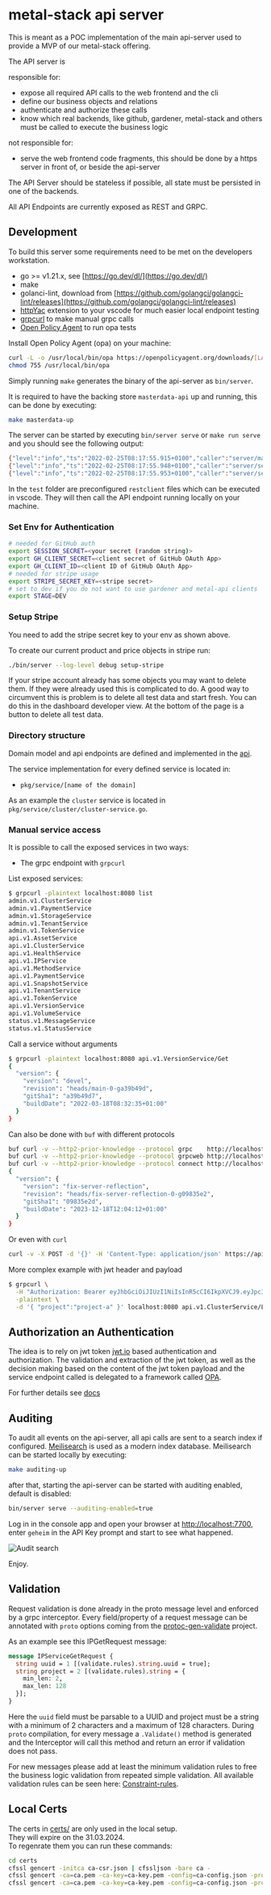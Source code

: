 # metal-stack api server

This is meant as a POC implementation of the main api-server used to provide a MVP of our metal-stack offering.

The API server is

responsible for:

- expose all required API calls to the web frontend and the cli
- define our business objects and relations
- authenticate and authorize these calls
- know which real backends, like github, gardener, metal-stack and others must be called to execute the business logic

not responsible for:

- serve the web frontend code fragments, this should be done by a https server in front of, or beside the api-server

The API Server should be stateless if possible, all state must be persisted in one of the backends.

All API Endpoints are currently exposed as REST and GRPC.

## Development

To build this server some requirements need to be met on the developers workstation.

- go >= v1.21.x, see [https://go.dev/dl/](https://go.dev/dl/)
- make
- golanci-lint, download from [https://github.com/golangci/golangci-lint/releases](https://github.com/golangci/golangci-lint/releases)
- [httpYac](https://marketplace.visualstudio.com/items?itemName=anweber.vscode-httpyac) extension to your vscode for much easier local endpoint testing
- [grpcurl](https://github.com/fullstorydev/grpcurl) to make manual grpc calls
- [Open Policy Agent](https://www.openpolicyagent.org/docs/latest/#running-opa) to run opa tests

Install Open Policy Agent (opa) on your machine:

```bash
curl -L -o /usr/local/bin/opa https://openpolicyagent.org/downloads/[LATEST_VERSION]/opa_linux_amd64_static
chmod 755 /usr/local/bin/opa
```

Simply running `make` generates the binary of the api-server as `bin/server`.

It is required to have the backing store `masterdata-api` up and running, this can be done by executing:

```bash
make masterdata-up
```

The server can be started by executing `bin/server serve` or `make run serve` and you should see the following output:

```bash
{"level":"info","ts":"2022-02-25T08:17:55.915+0100","caller":"server/main.go:41","msg":"running api-server","version":"devel (db0109ae), heads/main-0-gdb0109a, 2022-02-23T21:10:47+01:00, go1.17.5","level":"info","grpc endpoint":"localhost:9090","http endpoint":"localhost:8080"}
{"level":"info","ts":"2022-02-25T08:17:55.948+0100","caller":"server/server.go:85","msg":"Listening for GRPC on localhost:9090"}
{"level":"info","ts":"2022-02-25T08:17:55.953+0100","caller":"server/server.go:153","msg":"Serving gRPC-Gateway on localhost:8080"}
```

In the `test` folder are preconfigured `restclient` files which can be executed in vscode. They will then call the API endpoint running locally on your machine.

### Set Env for Authentication

```bash
# needed for GitHub auth
export SESSION_SECRET=<your secret (random string)>
export GH_CLIENT_SECRET=<client secret of GitHub OAuth App>
export GH_CLIENT_ID=<client ID of GitHub OAuth App>
# needed for stripe usage
export STRIPE_SECRET_KEY=<stripe secret>
# set to dev if you do not want to use gardener and metal-api clients
export STAGE=DEV
```

### Setup Stripe

You need to add the stripe secret key to your env as shown above.

To create our current product and price objects in stripe run:

```bash
./bin/server --log-level debug setup-stripe
```

If your stripe account already has some objects you may want to delete them. If they were already used this is complicated to do. A good way to circumvent this is problem is to delete all test data and start fresh. You can do this in the dashboard developer view. At the bottom of the page is a button to delete all test data.

### Directory structure

Domain model and api endpoints are defined and implemented in the [api](https://github.com/metal-stack/api).

The service implementation for every defined service is located in:

- `pkg/service/[name of the domain]`

As an example the `cluster` service is located in `pkg/service/cluster/cluster-service.go`.

### Manual service access

It is possible to call the exposed services in two ways:

- The grpc endpoint with `grpcurl`

List exposed services:

```bash
$ grpcurl -plaintext localhost:8080 list
admin.v1.ClusterService
admin.v1.PaymentService
admin.v1.StorageService
admin.v1.TenantService
admin.v1.TokenService
api.v1.AssetService
api.v1.ClusterService
api.v1.HealthService
api.v1.IPService
api.v1.MethodService
api.v1.PaymentService
api.v1.SnapshotService
api.v1.TenantService
api.v1.TokenService
api.v1.VersionService
api.v1.VolumeService
status.v1.MessageService
status.v1.StatusService
```

Call a service without arguments

```bash
$ grpcurl -plaintext localhost:8080 api.v1.VersionService/Get
{
  "version": {
    "version": "devel",
    "revision": "heads/main-0-ga39b49d",
    "gitSha1": "a39b49d7",
    "buildDate": "2022-03-18T08:32:35+01:00"
  }
}
```

Can also be done with `buf` with different protocols

```bash
buf curl -v --http2-prior-knowledge --protocol grpc    http://localhost:8080/metalstack.api.v1.VersionService/Get
buf curl -v --http2-prior-knowledge --protocol grpcweb http://localhost:8080/metalstack.api.v1.VersionService/Get
buf curl -v --http2-prior-knowledge --protocol connect http://localhost:8080/metalstack.api.v1.VersionService/Get
{
  "version": {
    "version": "fix-server-reflection",
    "revision": "heads/fix-server-reflection-0-g09835e2",
    "gitSha1": "09835e2d",
    "buildDate": "2023-12-18T12:04:12+01:00"
  }
}
```

Or even with `curl`

```bash
curl -v -X POST -d '{}' -H 'Content-Type: application/json' https://api.metalstack.io:443/metalstack.api.v1.VersionService/Get
```

More complex example with jwt header and payload

```bash
$ grpcurl \
  -H "Authorization: Bearer eyJhbGciOiJIUzI1NiIsInR5cCI6IkpXVCJ9.eyJpc3MiOiJtZXRhbC1zdGFjay1jbG91ZCIsImV4cCI6MTY1MDA1NTQyMiwibmJmIjoxNjQ3NDYzNDIyLCJpYXQiOjE2NDc0NjM0MjIsImp0aSI6ImQxNDAyNjJhLTdkMzgtNDE0OC04OTRmLTdjOTI1MGNhYmI1NiIsInBlcm1pc3Npb25zIjp7InByb2plY3QtYSI6WyIvYXBpLnYxLkFzc2V0U2VydmljZS9HZXQiLCIvYXBpLnYxLkFzc2V0U2VydmljZS9MaXN0UmVnaW9ucyIsIi9hcGkudjEuQ2x1c3RlclNlcnZpY2UvQ3JlYXRlIiwiL2FwaS52MS5DbHVzdGVyU2VydmljZS9HZXQiLCIvYXBpLnYxLkNsdXN0ZXJTZXJ2aWNlL0xpc3QiLCIvYXBpLnYxLkNsdXN0ZXJTZXJ2aWNlL0RlbGV0ZSIsIi9hcGkudjEuQ2x1c3RlclNlcnZpY2UvVXBkYXRlIl19fQ.W1oPpaRcbGUs8X3TldKdPUzXR8oHRXwN5YDIzAum2Qk" \
  -plaintext \
  -d '{ "project":"project-a" }' localhost:8080 api.v1.ClusterService/List
```

## Authorization an Authentication

The idea is to rely on jwt token [jwt.io](jwt.io) based authentication and authorization. The validation and extraction of the jwt token, as well as the decision making based on the content of the jwt token payload and the service endpoint called is delegated to a framework called [OPA](openpolicyagent.org).

For further details see [docs](docs/roles.md)

## Auditing

To audit all events on the api-server, all api calls are sent to a search index if configured. [Meilisearch](https://www.meilisearch.com/) is used as a modern index database. Meilisearch can be started locally by executing:

```bash
make auditing-up
```

after that, starting the api-server can be started with auditing enabled, default is disabled:

```bash
bin/server serve --auditing-enabled=true
```

Log in in the console app and open your browser at [http://localhost:7700](http://localhost:7700), enter `geheim` in the API Key prompt and start to see what happened.

![Audit search](docs/auditing.png)

Enjoy.

## Validation

Request validation is done already in the proto message level and enforced by a grpc interceptor.
Every field/property of a request message can be annotated with `proto` options coming from the [protoc-gen-validate](https://github.com/envoyproxy/protoc-gen-validate) project.

As an example see this IPGetRequest message:

```proto
message IPServiceGetRequest {
  string uuid = 1 [(validate.rules).string.uuid = true];
  string project = 2 [(validate.rules).string = {
    min_len: 2,
    max_len: 128
  }];
}
```

Here the `uuid` field must be parsable to a UUID and project must be a string with a minimum of 2 characters and a maximum of 128 characters.
During `proto` compilation, for every message a `.Validate()` method is generated and the Interceptor will call this method and return an error if validation does not pass.

For new messages please add at least the minimum validation rules to free the business logic validation from repeated simple validation.
All available validation rules can be seen here: [Constraint-rules](https://github.com/envoyproxy/protoc-gen-validate#constraint-rules).

## Local Certs

The certs in [certs/](certs/) are only used in the local setup.  
They will expire on the 31.03.2024.  
To regenrate them you can run these commands:

```bash
cd certs
cfssl gencert -initca ca-csr.json | cfssljson -bare ca -
cfssl gencert -ca=ca.pem -ca-key=ca-key.pem -config=ca-config.json -profile=server server.json | cfssljson -bare server
cfssl gencert -ca=ca.pem -ca-key=ca-key.pem -config=ca-config.json -profile=client client.json | cfssljson -bare client
```
